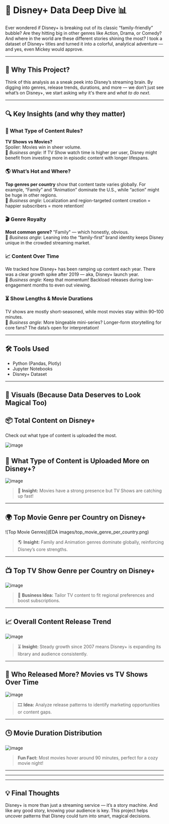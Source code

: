 # 🏰 Disney+ Data Deep Dive 📊  
Ever wondered if Disney+ is breaking out of its classic “family-friendly” bubble?
Are they hitting big in other genres like Action, Drama, or Comedy? And where in the world are these different stories shining the most?  I took a dataset of Disney+ titles and turned it into a colorful, analytical adventure — and yes, even Mickey would approve.

---

## 🎯 Why This Project?
Think of this analysis as a sneak peek into Disney’s streaming brain. By digging into genres, release trends, durations, and more — we don’t just see what’s on Disney+, we start asking *why* it's there and *what to do next*.  


---

## 🔍 Key Insights (and why they matter)

### 🍿 What Type of Content Rules?
**TV Shows vs Movies?**  
Spoiler: Movies win in sheer volume.  
🧠 *Business angle:* If TV Show watch time is higher per user, Disney might benefit from investing more in episodic content with longer lifespans.

### 🌎 What’s Hot and Where?
**Top genres per country** show that content taste varies globally. For example, “Family” and “Animation” dominate the U.S., while “action” might be huge in other regions.  
🧠 *Business angle:* Localization and region-targeted content creation = happier subscribers = more retention!

### 🎬 Genre Royalty
**Most common genre?** "Family" — which honestly, obvious.  
🧠 *Business angle:* Leaning into the “family-first” brand identity keeps Disney unique in the crowded streaming market.

### 📈 Content Over Time
We tracked how Disney+ has been ramping up content each year. There was a clear growth spike after 2019 — aka, Disney+ launch year.  
🧠 *Business angle:* Keep that momentum! Backload releases during low-engagement months to even out viewing.

### ⏳ Show Lengths & Movie Durations
TV shows are mostly short-seasoned, while most movies stay within 90–100 minutes.  
🧠 *Business angle:* More bingeable mini-series? Longer-form storytelling for core fans? The data’s open for interpretation!

---

## 🛠️ Tools Used
- Python (Pandas, Plotly)
- Jupyter Notebooks
- Disney+ Dataset

---

## 📸 Visuals (Because Data Deserves to Look Magical Too)
## 📦 Total Content on Disney+  
Check out what type of content is uploaded the most.

![image](https://github.com/user-attachments/assets/03a40704-9dbd-48ca-820f-a2f52039063d)

## 🍿 What Type of Content is Uploaded More on Disney+?  
![image](https://github.com/user-attachments/assets/b4c876c6-c177-4e2c-87b7-4e234ad4379b)

> 🧐 **Insight:** Movies have a strong presence but TV Shows are catching up fast!

---


## 🌍 Top Movie Genre per Country on Disney+  

![Top Movie Genres](EDA images/top_movie_genre_per_country.png)  

> 🌎 **Insight:** Family and Animation genres dominate globally, reinforcing Disney’s core strengths.

---

## 📺 Top TV Show Genre per Country on Disney+  

![image](https://github.com/user-attachments/assets/e986c154-8e28-40b5-8668-99a44c25749c)

> 🤔 **Business Idea:** Tailor TV content to fit regional preferences and boost subscriptions.

---

## 📈 Overall Content Release Trend  

![image](https://github.com/user-attachments/assets/483608dc-5d48-4dab-bdc6-6024433f1dd2)

> ⏳ **Insight:** Steady growth since 2007 means Disney+ is expanding its library and audience consistently.

---

## 🎥 Who Released More? Movies vs TV Shows Over Time  

![image](https://github.com/user-attachments/assets/8a9610c0-f679-474b-a161-37402c84870e)

> 🎞️ **Idea:** Analyze release patterns to identify marketing opportunities or content gaps.

---

## 🕒 Movie Duration Distribution  

![image](https://github.com/user-attachments/assets/e63bce60-e614-4b10-aff8-729688111fd5)

>  **Fun Fact:** Most movies hover around 90 minutes, perfect for a cozy movie night!

---

---


---

## 💡 Final Thoughts
Disney+ is more than just a streaming service — it’s a story machine. And like any good story, knowing your audience is key. This project helps uncover patterns that Disney could turn into smart, magical decisions.  


